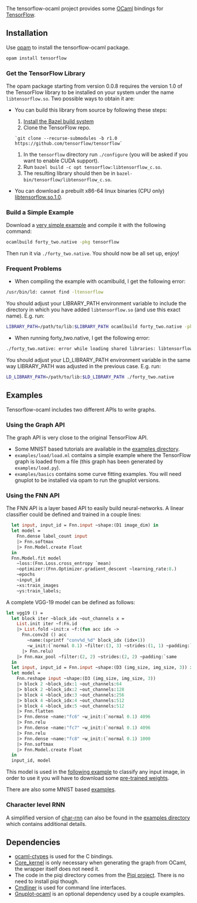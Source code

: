 The tensorflow-ocaml project provides some [OCaml](http://ocaml.org) bindings for [TensorFlow](http://tensorflow.org).

## Installation

Use [opam](https://opam.ocaml.org/) to install the tensorflow-ocaml package.

```bash
opam install tensorflow
```

### Get the TensorFlow Library

The opam package starting from version 0.0.8 requires the version 1.0 of the TensorFlow library to be installed on your system under the name `libtensorflow.so`.
Two possible ways to obtain it are:

* You can build this library from source by following these steps:
    1. [Install the Bazel build system](http://bazel.io/docs/install.html)
    1. Clone the TensorFlow repo.
    
      `git clone --recurse-submodules -b r1.0 https://github.com/tensorflow/tensorflow`
    1. In the `tensorflow` directory run `./configure` (you will be asked if you want to enable CUDA support).
    1. Run `bazel build -c opt tensorflow:libtensorflow_c.so`.
    1. The resulting library should then be in `bazel-bin/tensorflow/libtensorflow_c.so`.
* You can download a prebuilt x86-64 linux binaries (CPU only) [libtensorflow.so.1.0](https://github.com/LaurentMazare/tensorflow-ocaml/releases/download/0.0.7/libtensorflow.so.1.0).

### Build a Simple Example

Download a [very simple example](https://github.com/LaurentMazare/tensorflow-ocaml/tree/master/examples/basics/forty_two.ml) and compile it with the following command:
```bash
ocamlbuild forty_two.native -pkg tensorflow
```

Then run it via `./forty_two.native`. You should now be all set up, enjoy!

### Frequent Problems

- When compiling the example with ocamlbuild, I get the following error:
```bash
/usr/bin/ld: cannot find -ltensorflow
```
You should adjust your LIBRARY_PATH environment variable to include the directory in which you have added `libtensorflow.so` (and use this exact name). E.g. run:
```bash
LIBRARY_PATH=/path/to/lib:$LIBRARY_PATH ocamlbuild forty_two.native -pkg tensorflow
```
- When running forty_two.native, I get the following error:
```bash
./forty_two.native: error while loading shared libraries: libtensorflow.so: cannot open shared object file: No such file or directory
```
You should adjust your LD_LIBRARY_PATH environment variable in the same way LIBRARY_PATH was adjusted in the previous case. E.g. run:
```bash
LD_LIBRARY_PATH=/path/to/lib:$LD_LIBRARY_PATH ./forty_two.native
```

## Examples

Tensorflow-ocaml includes two different APIs to write graphs.

### Using the Graph API

The graph API is very close to the original TensorFlow API.
* Some MNIST based tutorials are available in the [examples directory](https://github.com/LaurentMazare/tensorflow-ocaml/tree/master/examples/mnist).
* `examples/load/load.ml` contains a simple example where the TensorFlow graph is loaded from a file (this graph has been generated by `examples/load.py`).
* `examples/basics` contains some curve fitting examples. You will need gnuplot to be installed via opam to run the gnuplot versions.

### Using the FNN API

The FNN API is a layer based API to easily build neural-networks. A linear classifier could be defined and trained in a couple lines:

```ocaml
  let input, input_id = Fnn.input ~shape:(D1 image_dim) in
  let model =
    Fnn.dense label_count input
    |> Fnn.softmax
    |> Fnn.Model.create Float
  in
  Fnn.Model.fit model
    ~loss:(Fnn.Loss.cross_entropy `mean)
    ~optimizer:(Fnn.Optimizer.gradient_descent ~learning_rate:8.)
    ~epochs
    ~input_id
    ~xs:train_images
    ~ys:train_labels;
```
A complete VGG-19 model can be defined as follows:

```ocaml
let vgg19 () =
  let block iter ~block_idx ~out_channels x =
    List.init iter ~f:Fn.id
    |> List.fold ~init:x ~f:(fun acc idx ->
      Fnn.conv2d () acc
        ~name:(sprintf "conv%d_%d" block_idx (idx+1))
        ~w_init:(`normal 0.1) ~filter:(3, 3) ~strides:(1, 1) ~padding:`same ~out_channels
      |> Fnn.relu)
    |> Fnn.max_pool ~filter:(2, 2) ~strides:(2, 2) ~padding:`same
  in
  let input, input_id = Fnn.input ~shape:(D3 (img_size, img_size, 3)) in
  let model =
    Fnn.reshape input ~shape:(D3 (img_size, img_size, 3))
    |> block 2 ~block_idx:1 ~out_channels:64
    |> block 2 ~block_idx:2 ~out_channels:128
    |> block 4 ~block_idx:3 ~out_channels:256
    |> block 4 ~block_idx:4 ~out_channels:512
    |> block 4 ~block_idx:5 ~out_channels:512
    |> Fnn.flatten
    |> Fnn.dense ~name:"fc6" ~w_init:(`normal 0.1) 4096
    |> Fnn.relu
    |> Fnn.dense ~name:"fc7" ~w_init:(`normal 0.1) 4096
    |> Fnn.relu
    |> Fnn.dense ~name:"fc8" ~w_init:(`normal 0.1) 1000
    |> Fnn.softmax
    |> Fnn.Model.create Float
  in
  input_id, model
```
This model is used in the [following example](https://github.com/LaurentMazare/tensorflow-ocaml/blob/master/examples/fnn/vgg19.ml) to classify any input image, in order to use it you will have to download some [pre-trained weights](https://github.com/LaurentMazare/tensorflow-ocaml/releases/download/0.0.7/vgg19.cpkt).


There are also some MNIST based [examples](https://github.com/LaurentMazare/tensorflow-ocaml/tree/master/examples/fnn).

### Character level RNN

A simplified version of [char-rnn](https://github.com/karpathy/char-rnn) can also be found in the [examples directory](https://github.com/LaurentMazare/tensorflow-ocaml/blob/master/examples/char_rnn) which contains additional details.

## Dependencies

* [ocaml-ctypes](https://github.com/ocamllabs/ocaml-ctypes) is used for the C bindings.
* [Core_kernel](https://github.com/janestreet/core_kernel) is only necessary when generating the graph from OCaml, the wrapper itself does not need it.
* The code in the piqi directory comes from the [Piqi project](http://piqi.org). There is no need to install piqi though.
* [Cmdliner](https://github.com/dbuenzli/cmdliner) is used for command line interfaces.
* [Gnuplot-ocaml](https://bitbucket.org/ogu/gnuplot-ocaml) is an optional dependency used by a couple examples.
